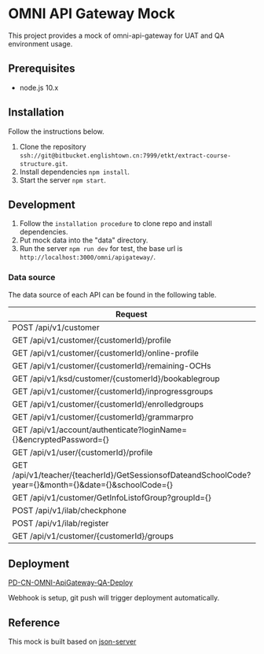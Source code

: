 # OMNI API Gateway Mock

This project provides a mock of omni-api-gateway for UAT and QA environment usage.

## Prerequisites

- node.js 10.x

## Installation

Follow the instructions below.

1. Clone the repository `ssh://git@bitbucket.englishtown.cn:7999/etkt/extract-course-structure.git`.
2. Install dependencies `npm install`.
3. Start the server `npm start`.

## Development

1. Follow the `installation procedure` to clone repo and install dependencies.
2. Put mock data into the "data" directory.
3. Run the server `npm run dev` for test, the base url is `http://localhost:3000/omni/apigateway/`.

### Data source

The data source of each API can be found in the following table.

Request | Data Source
---|---
POST /api/v1/customer | data/students.json
GET /api/v1/customer/{customerId}/profile | data/profiles.json
GET /api/v1/customer/{customerId}/online-profile | data/online-profiles.json
GET /api/v1/customer/{customerId}/remaining-OCHs | data/creditsinfo.json
GET /api/v1/ksd/customer/{customerId}/bookablegroup | data/bookablegroup.json
GET /api/v1/customer/{customerId}/inprogressgroups | data/inprogressgroups.json
GET /api/v1/customer/{customerId}/enrolledgroups | data/enrolledgroups.json
GET /api/v1/customer/{customerId}/grammarpro | data/gpgroups.json
GET /api/v1/account/authenticate?loginName={}&encryptedPassword={} | data/teachers.json
GET /api/v1/user/{customerId}/profile | data/users.json
GET /api/v1/teacher/{teacherId}/GetSessionsofDateandSchoolCode?year={}&month={}&date={}&schoolCode={} | data/sessions.json
GET /api/v1/customer/GetInfoListofGroup?groupId={} | data/groupinfos.json
POST /api/v1/ilab/checkphone | data/phones.json
POST /api/v1/ilab/register | data/registeredphones.json
GET /api/v1/customer/{customerId}/groups | data/groups.json

## Deployment

[PD-CN-OMNI-ApiGateway-QA-Deploy](https://e1jenkins.ef.cn/view/E1PDBE_QA/job/PD-CN-OMNI-ApiGateway-QA-Deploy/)

Webhook is setup, git push will trigger deployment automatically.

## Reference

This mock is built based on [json-server](https://github.com/typicode/json-server)
